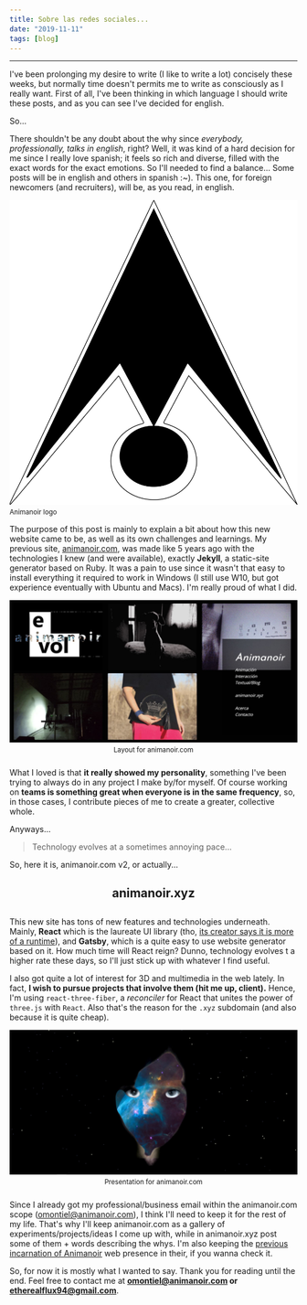 ```yaml
---
title: Sobre las redes sociales...
date: "2019-11-11"
tags: [blog]
---
```


<hr>

I've been prolonging my desire to write (I like to write a lot) concisely these weeks, but normally time doesn't permits me to write as consciously as I really want. First of all, I've been thinking in which language I should write these posts, and as you can see I've decided for english.

So...

There shouldn't be any doubt about the why since _everybody, professionally, talks in english_, right? Well, it was kind of a hard decision for me since I really love spanish; it feels so rich and diverse, filled with the exact words for the exact emotions. So I'll needed to find a balance... Some posts will be in english and others in spanish :~). This one, for foreign newcomers (and recruiters), will be, as you read, in english.

<div class="div__center">
  <img class="post__img" src="logo-animanoir.svg" alt="Animanoir Óscar A. Montiel" />
  <small>Animanoir logo</small>
</div>

The purpose of this post is mainly to explain a bit about how this new website came to be, as well as its own challenges and learnings. My previous site, [animanoir.com](https://animanoir.com), was made like 5 years ago with the technologies I knew (and were available), exactly **Jekyll**, a static-site generator based on Ruby. It was a pain to use since it wasn't that easy to install everything it required to work in Windows (I still use W10, but got experience eventually with Ubuntu and Macs). I'm really proud of what I did.

<div style="margin-bottom: 1.5rem;">
  <img class="post__img" src="anim1.jpg" alt="Animanoir Óscar A. Montiel" />
  <center><small>Layout for animanoir.com</small></center>
</div>

What I loved is that **it really showed my personality**, something I've been trying to always do in any project I make by/for myself. Of course working on **teams is something great when everyone is in the same frequency**, so, in those cases, I contribute pieces of me to create a greater, collective whole.

Anyways...

> Technology evolves at a sometimes annoying pace...

So, here it is, animanoir.com v2, or actually...

<center><h2 style="margin-bottom: 1.5rem;">animanoir.xyz<h2></center>

This new site has tons of new features and technologies underneath. Mainly, **React** which is the laureate UI library (tho, [its creator says it is more of a runtime](https://overreacted.io/react-as-a-ui-runtime/)), and **Gatsby**, which is a quite easy to use website generator based on it. How much time will React reign? Dunno, technology evolves t a higher rate these days, so I'll just stick up with whatever I find useful.

I also got quite a lot of interest for 3D and multimedia in the web lately. In fact, **I wish to pursue projects that involve them (hit me up, client).** Hence, I'm using `react-three-fiber`, a _reconciler_ for React that unites the power of `three.js` with `React`. Also that's the reason for the `.xyz` subdomain (and also because it is quite cheap).

<div style="margin-bottom: 1.5rem;">
  <a href="https://animanoir.com">
  <img class="post__img" src="anim2.jpg" alt="Animanoir Óscar A. Montiel" />
  </a>
  <center><small>Presentation for animanoir.com</small></center>
</div>

Since I already got my professional/business email within the animanoir.com scope (omontiel@animanoir.com), I think I'll need to keep it for the rest of my life. That's why I'll keep animanoir.com as a gallery of experiments/projects/ideas I come up with, while in animanoir.xyz post some of them + words describing the whys. I'm also keeping the [previous incarnation of Animanoir](https://animanoir.com/webAntigua/limbo.html) web presence in their, if you wanna check it.

So, for now it is mostly what I wanted to say. Thank you for reading until the end. Feel free to contact me at **omontiel@animanoir.com or etherealflux94@gmail.com**.
